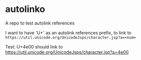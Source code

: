 # autolinko
A repo to test autolink references

I want to have 'U+' as an autolink references prefix, to link to `https://util.unicode.org/UnicodeJsps/character.jsp?a=<num>`

Test: U+4e00 should link to https://util.unicode.org/UnicodeJsps/character.jsp?a=4e00
